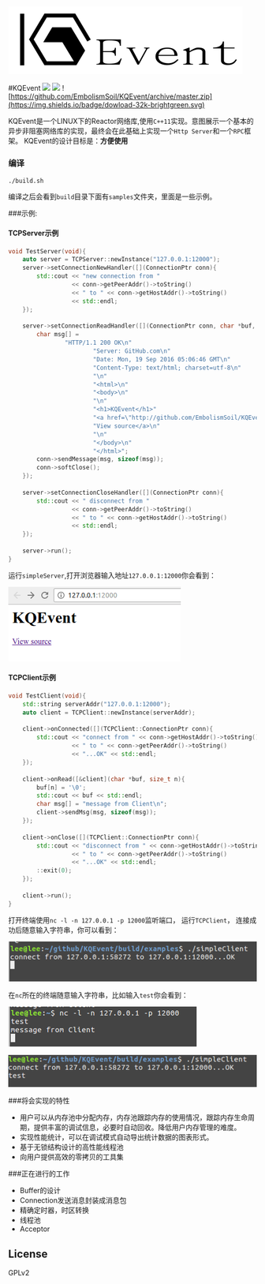 ![](doc/KQLogoLong.png)

#KQEvent
![](https://img.shields.io/badge/version-v1.0-blue.svg) ![](https://img.shields.io/badge/build-passing-brightgreen.svg) ![https://github.com/EmbolismSoil/KQEvent/archive/master.zip](https://img.shields.io/badge/dowload-32k-brightgreen.svg)

KQEvent是一个LINUX下的Reactor网络库,使用`C++11`实现。意图展示一个基本的异步非阻塞网络库的实现，最终会在此基础上实现一个`Http Server`和一个`RPC`框架。
KQEvent的设计目标是：**方便使用**

### 编译
``` shell
./build.sh
```
编译之后会看到`build`目录下面有`samples`文件夹，里面是一些示例。

###示例:
#### TCPServer示例
```cpp
void TestServer(void){
    auto server = TCPServer::newInstance("127.0.0.1:12000");
    server->setConnectionNewHandler([](ConnectionPtr conn){
        std::cout << "new connection from "
                  << conn->getPeerAddr()->toString()
                  << " to " << conn->getHostAddr()->toString()
                  << std::endl;
    });

    server->setConnectionReadHandler([](ConnectionPtr conn, char *buf, size_t len){
        char msg[] =
                "HTTP/1.1 200 OK\n"
                        "Server: GitHub.com\n"
                        "Date: Mon, 19 Sep 2016 05:06:46 GMT\n"
                        "Content-Type: text/html; charset=utf-8\n"
                        "\n"
                        "<html>\n"
                        "<body>\n"
                        "\n"
                        "<h1>KQEvent</h1>"
                        "<a href=\"http://github.com/EmbolismSoil/KQEvent\">\n"
                        "View source</a>\n"
                        "\n"
                        "</body>\n"
                        "</html>";
        conn->sendMessage(msg, sizeof(msg));
        conn->softClose();
    });

    server->setConnectionCloseHandler([](ConnectionPtr conn){
        std::cout << " disconnect from "
                  << conn->getPeerAddr()->toString()
                  << " to " << conn->getHostAddr()->toString()
                  << std::endl;
    });

    server->run();
}
```
运行`simpleServer`,打开浏览器输入地址`127.0.0.1:12000`你会看到：

![](doc/TCPServer_sample.png)

#### TCPClient示例
```cpp
void TestClient(void){
    std::string serverAddr("127.0.0.1:12000");
    auto client = TCPClient::newInstance(serverAddr);

    client->onConnected([](TCPClient::ConnectionPtr conn){
        std::cout << "connect from " << conn->getHostAddr()->toString()
                  << " to " << conn->getPeerAddr()->toString()
                  << "...OK" << std::endl;
    });

    client->onRead([&client](char *buf, size_t n){
        buf[n] = '\0';
        std::cout << buf << std::endl;
        char msg[] = "message from Client\n";
        client->sendMsg(msg, sizeof(msg));
    });

    client->onClose([](TCPClient::ConnectionPtr conn){
        std::cout << "disconnect from " << conn->getHostAddr()->toString()
                  << " to " << conn->getPeerAddr()->toString()
                  << "...OK" << std::endl;
        ::exit(0);
    });

    client->run();
}
```
打开终端使用`nc -l -n 127.0.0.1 -p 12000`监听端口， 运行`TCPClient`， 连接成功后随意输入字符串，你可以看到：

![](doc/simpleClient_OK.png)

在`nc`所在的终端随意输入字符串，比如输入`test`你会看到：

![](doc/simpleClient_nc.png)

![](doc/simpleClient_client.png)

###将会实现的特性
- 用户可以从内存池中分配内存，内存池跟踪内存的使用情况，跟踪内存生命周期，提供丰富的调试信息，必要时自动回收。降低用户内存管理的难度。
- 实现性能统计，可以在调试模式自动导出统计数据的图表形式。
- 基于无锁结构设计的高性能线程池
- 向用户提供高效的零拷贝的工具集

###正在进行的工作
- Buffer的设计
- Connection发送消息封装成消息包
- 精确定时器，时区转换
- 线程池
- Acceptor

## License
GPLv2
